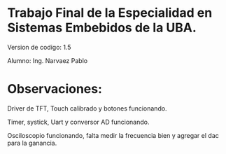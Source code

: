 # Trabajo Final de la Especialidad en Sistemas Embebidos de la UBA. 
Version de codigo: 1.5

Alumno: Ing. Narvaez Pablo
# Observaciones: 
Driver de TFT, Touch calibrado y botones funcionando.

Timer, systick, Uart y conversor AD funcionando. 

Osciloscopio funcionando, falta medir la frecuencia bien y agregar el dac para la ganancia.



